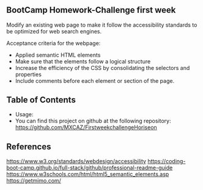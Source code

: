 # <Horiseon First-week-challenge>

## BootCamp Homework-Challenge first week

Modify an existing web page to make it follow the accessibility standards to be optimized for web search engines.

Acceptance criteria for the webpage:

- Applied semantic HTML elements
- Make sure that the elements follow a logical structure 
- Increase the efficiency of the CSS by consolidating the selectors and properties
- Include comments before each element or section of the page.

## Table of Contents 

- Usage:
- You can find this project on github at the following repository: https://github.com/MXCAZ/FirstweekchallengeHoriseon



## References

https://www.w3.org/standards/webdesign/accessibility
https://coding-boot-camp.github.io/full-stack/github/professional-readme-guide
https://www.w3schools.com/html/html5_semantic_elements.asp
https://getmimo.com/


